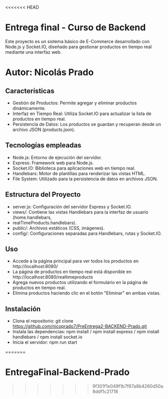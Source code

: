<<<<<<< HEAD
# Entrega final - Curso de Backend
Este proyecto es un sistema básico de E-Commerce desarrollado con Node.js y Socket.IO, diseñado para gestionar productos en tiempo real mediante una interfaz web.
# Autor: Nicolás Prado

## Características
-  Gestión de Productos: Permite agregar y eliminar productos dinámicamente.
- Interfaz en Tiempo Real: Utiliza Socket.IO para actualizar la lista de productos en tiempo real.
- Persistencia de Datos: Los productos se guardan y recuperan desde un archivo JSON (products.json).

## Tecnologías empleadas
- Node.js: Entorno de ejecución del servidor.
- Express: Framework web para Node.js.
- Socket.IO: Biblioteca para aplicaciones web en tiempo real.
- Handlebars: Motor de plantillas para renderizar las vistas HTML.
- File System: Utilizado para la persistencia de datos en archivos JSON.

## Estructura del Proyecto
- server.js: Configuración del servidor Express y Socket.IO.
- views/: Contiene las vistas Handlebars para la interfaz de usuario (home.handlebars,
- realTimeProducts.handlebars).
- public/: Archivos estáticos (CSS, imágenes).
- config/: Configuraciones separadas para Handlebars, rutas y Socket.IO.

## Uso
- Accede a la página principal para ver todos los productos en http://localhost:8080/
- La página de productos en tiempo real está disponible en http://localhost:8080/realtimeproducts
- Agrega nuevos productos utilizando el formulario en la página de productos en tiempo real.
- Elimina productos haciendo clic en el botón "Eliminar" en ambas vistas.

## Instalación
- Clona el repositorio: git clone https://github.com/nicoprado7/PreEntrega2-BACKEND-Prado.git
- Instala las dependencias: npm install / npm install express  / npm install handlebars /
npm install socket.io
- Inicia el servidor: npm run start
 
=======
# EntregaFinal-Backend-Prado
>>>>>>> 9f301f1e049f1b7f67a8b4260d50a8ddf1c21718
